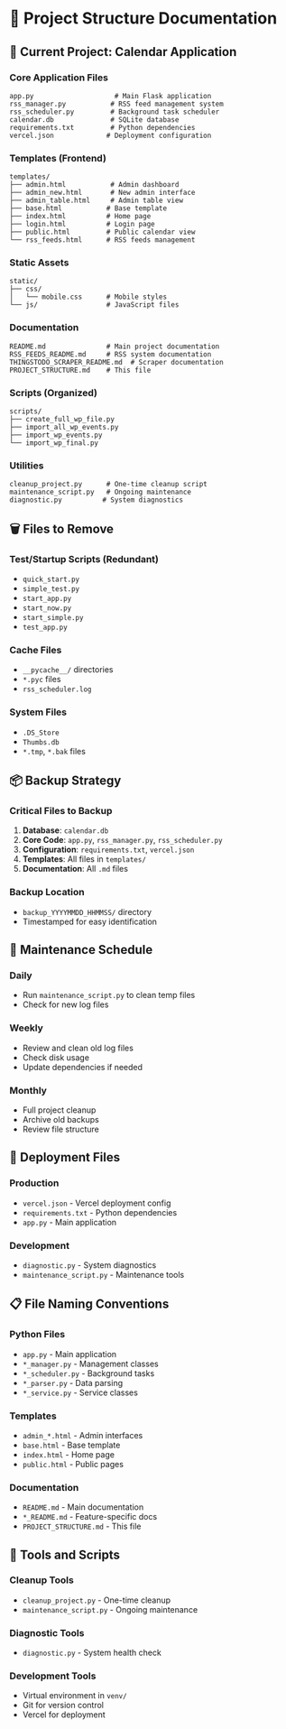 # 📁 Project Structure Documentation

## 🎯 **Current Project: Calendar Application**

### **Core Application Files**
```
app.py                    # Main Flask application
rss_manager.py           # RSS feed management system
rss_scheduler.py         # Background task scheduler
calendar.db              # SQLite database
requirements.txt         # Python dependencies
vercel.json             # Deployment configuration
```

### **Templates (Frontend)**
```
templates/
├── admin.html           # Admin dashboard
├── admin_new.html       # New admin interface
├── admin_table.html     # Admin table view
├── base.html           # Base template
├── index.html          # Home page
├── login.html          # Login page
├── public.html         # Public calendar view
└── rss_feeds.html      # RSS feeds management
```

### **Static Assets**
```
static/
├── css/
│   └── mobile.css      # Mobile styles
└── js/                 # JavaScript files
```

### **Documentation**
```
README.md               # Main project documentation
RSS_FEEDS_README.md     # RSS system documentation
THINGSTODO_SCRAPER_README.md  # Scraper documentation
PROJECT_STRUCTURE.md    # This file
```

### **Scripts (Organized)**
```
scripts/
├── create_full_wp_file.py
├── import_all_wp_events.py
├── import_wp_events.py
└── import_wp_final.py
```

### **Utilities**
```
cleanup_project.py      # One-time cleanup script
maintenance_script.py   # Ongoing maintenance
diagnostic.py          # System diagnostics
```

## 🗑️ **Files to Remove**

### **Test/Startup Scripts (Redundant)**
- `quick_start.py`
- `simple_test.py`
- `start_app.py`
- `start_now.py`
- `start_simple.py`
- `test_app.py`

### **Cache Files**
- `__pycache__/` directories
- `*.pyc` files
- `rss_scheduler.log`

### **System Files**
- `.DS_Store`
- `Thumbs.db`
- `*.tmp`, `*.bak` files

## 📦 **Backup Strategy**

### **Critical Files to Backup**
1. **Database**: `calendar.db`
2. **Core Code**: `app.py`, `rss_manager.py`, `rss_scheduler.py`
3. **Configuration**: `requirements.txt`, `vercel.json`
4. **Templates**: All files in `templates/`
5. **Documentation**: All `.md` files

### **Backup Location**
- `backup_YYYYMMDD_HHMMSS/` directory
- Timestamped for easy identification

## 🔄 **Maintenance Schedule**

### **Daily**
- Run `maintenance_script.py` to clean temp files
- Check for new log files

### **Weekly**
- Review and clean old log files
- Check disk usage
- Update dependencies if needed

### **Monthly**
- Full project cleanup
- Archive old backups
- Review file structure

## 🚀 **Deployment Files**

### **Production**
- `vercel.json` - Vercel deployment config
- `requirements.txt` - Python dependencies
- `app.py` - Main application

### **Development**
- `diagnostic.py` - System diagnostics
- `maintenance_script.py` - Maintenance tools

## 📋 **File Naming Conventions**

### **Python Files**
- `app.py` - Main application
- `*_manager.py` - Management classes
- `*_scheduler.py` - Background tasks
- `*_parser.py` - Data parsing
- `*_service.py` - Service classes

### **Templates**
- `admin_*.html` - Admin interfaces
- `base.html` - Base template
- `index.html` - Home page
- `public.html` - Public pages

### **Documentation**
- `README.md` - Main documentation
- `*_README.md` - Feature-specific docs
- `PROJECT_STRUCTURE.md` - This file

## 🔧 **Tools and Scripts**

### **Cleanup Tools**
- `cleanup_project.py` - One-time cleanup
- `maintenance_script.py` - Ongoing maintenance

### **Diagnostic Tools**
- `diagnostic.py` - System health check

### **Development Tools**
- Virtual environment in `venv/`
- Git for version control
- Vercel for deployment
